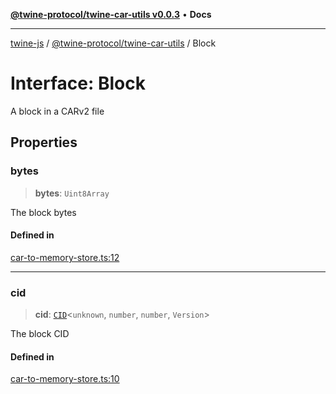 [**@twine-protocol/twine-car-utils v0.0.3**](../README.md) • **Docs**

***

[twine-js](../../../README.md) / [@twine-protocol/twine-car-utils](../README.md) / Block

# Interface: Block

A block in a CARv2 file

## Properties

### bytes

> **bytes**: `Uint8Array`

The block bytes

#### Defined in

[car-to-memory-store.ts:12](https://github.com/twine-protocol/twine-js/blob/bc5370ff2573a6e5e5c7a912acc672967ce4c5db/packages/twine-car-utils/src/car-to-memory-store.ts#L12)

***

### cid

> **cid**: [`CID`](../../twine-core/classes/CID.md)\<`unknown`, `number`, `number`, `Version`\>

The block CID

#### Defined in

[car-to-memory-store.ts:10](https://github.com/twine-protocol/twine-js/blob/bc5370ff2573a6e5e5c7a912acc672967ce4c5db/packages/twine-car-utils/src/car-to-memory-store.ts#L10)
